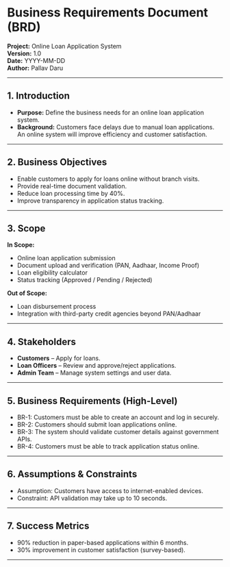 # Business Requirements Document (BRD)  
**Project:** Online Loan Application System  
**Version:** 1.0  
**Date:** YYYY-MM-DD  
**Author:** Pallav Daru  

---

## 1. Introduction
- **Purpose:** Define the business needs for an online loan application system.  
- **Background:** Customers face delays due to manual loan applications. An online system will improve efficiency and customer satisfaction.  

---

## 2. Business Objectives
- Enable customers to apply for loans online without branch visits.  
- Provide real-time document validation.  
- Reduce loan processing time by 40%.  
- Improve transparency in application status tracking.  

---

## 3. Scope
**In Scope:**  
- Online loan application submission  
- Document upload and verification (PAN, Aadhaar, Income Proof)  
- Loan eligibility calculator  
- Status tracking (Approved / Pending / Rejected)  

**Out of Scope:**  
- Loan disbursement process  
- Integration with third-party credit agencies beyond PAN/Aadhaar  

---

## 4. Stakeholders
- **Customers** – Apply for loans.  
- **Loan Officers** – Review and approve/reject applications.  
- **Admin Team** – Manage system settings and user data.  

---

## 5. Business Requirements (High-Level)
- BR-1: Customers must be able to create an account and log in securely.  
- BR-2: Customers should submit loan applications online.  
- BR-3: The system should validate customer details against government APIs.  
- BR-4: Customers must be able to track application status online.  

---

## 6. Assumptions & Constraints
- Assumption: Customers have access to internet-enabled devices.  
- Constraint: API validation may take up to 10 seconds.  

---

## 7. Success Metrics
- 90% reduction in paper-based applications within 6 months.  
- 30% improvement in customer satisfaction (survey-based).  

---
